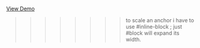<a href="#" class=" inline-block border border-2 px-4 py-2 md:px-5 md:py-3  border-white rounded-full hover:bg-violet-600 hover:scale-105 ">View Demo</a>


>>>>>>>> to scale an anchor i have to use #inline-block ;
just #block will expand its width. 